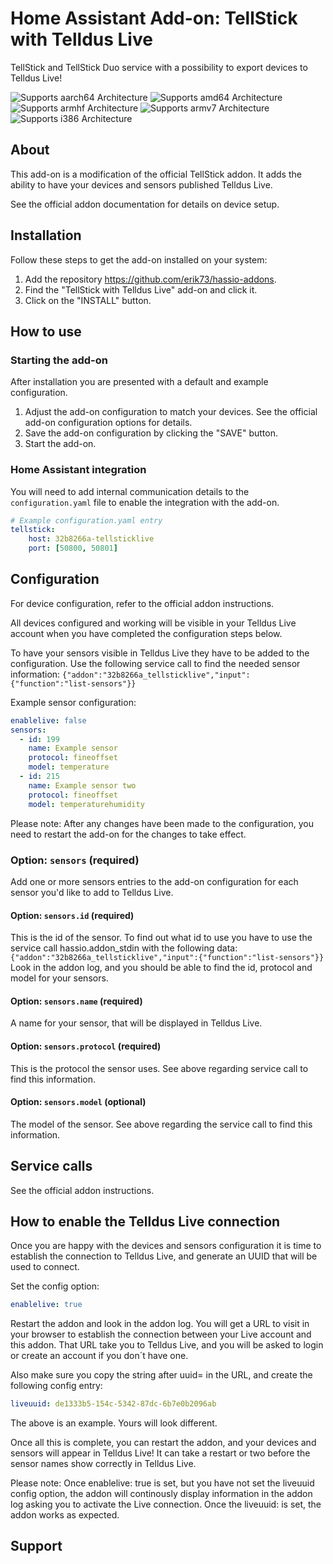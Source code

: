 # Home Assistant Add-on: TellStick with Telldus Live

TellStick and TellStick Duo service with a possibility to export devices to Telldus Live!

![Supports aarch64 Architecture][aarch64-shield] ![Supports amd64 Architecture][amd64-shield] ![Supports armhf Architecture][armhf-shield] ![Supports armv7 Architecture][armv7-shield] ![Supports i386 Architecture][i386-shield]

## About

This add-on is a modification of the official TellStick addon. 
It adds the ability to have your devices and sensors published Telldus Live.

See the official addon documentation for details on device setup. 

## Installation

Follow these steps to get the add-on installed on your system:
1. Add the repository https://github.com/erik73/hassio-addons. 
2. Find the "TellStick with Telldus Live" add-on and click it.
3. Click on the "INSTALL" button.

## How to use

### Starting the add-on

After installation you are presented with a default and example configuration.

1. Adjust the add-on configuration to match your devices. See the official add-on
   configuration options for details.
2. Save the add-on configuration by clicking the "SAVE" button.
3. Start the add-on.

### Home Assistant integration

You will need to add internal communication details to the `configuration.yaml`
file to enable the integration with the add-on.

```yaml
# Example configuration.yaml entry
tellstick:
    host: 32b8266a-tellsticklive
    port: [50800, 50801]
```


## Configuration

For device configuration, refer to the official addon instructions.

All devices configured and working will be visible in your Telldus Live account when you have completed the
configuration steps below.

To have your sensors visible in Telldus Live they have to be added to the configuration.
Use the following service call to find the needed sensor information:
`{"addon":"32b8266a_tellsticklive","input":{"function":"list-sensors"}}`

Example sensor configuration:

```yaml
enablelive: false
sensors:
  - id: 199
    name: Example sensor
    protocol: fineoffset
    model: temperature
  - id: 215
    name: Example sensor two
    protocol: fineoffset
    model: temperaturehumidity
```

Please note: After any changes have been made to the configuration,
you need to restart the add-on for the changes to take effect.

### Option: `sensors` (required)

Add one or more sensors entries to the add-on configuration for each
sensor you'd like to add to Telldus Live.

#### Option: `sensors.id` (required)

This is the id of the sensor. To find out what id to use you have to use the service call hassio.addon_stdin with the following data:
`{"addon":"32b8266a_tellsticklive","input":{"function":"list-sensors"}}`
Look in the addon log, and you should be able to find the id, protocol and model for your sensors.

#### Option: `sensors.name` (required)

A name for your sensor, that will be displayed in Telldus Live.

#### Option: `sensors.protocol` (required)

This is the protocol the sensor uses. See above regarding service call to find this information.

#### Option: `sensors.model` (optional)

The model of the sensor. See above regarding the service call to find this information.

## Service calls

See the official addon instructions.

## How to enable the Telldus Live connection

Once you are happy with the devices and sensors configuration it is time to establish
the connection to Telldus Live, and generate an UUID that will be used to connect.

Set the config option:

```yaml
enablelive: true
```

Restart the addon and look in the addon log. 
You will get a URL to visit in your browser to establish the connection
between your Live account and this addon.
That URL take you to Telldus Live, and you will be asked to login or create an account 
if you don´t have one.

Also make sure you copy the string after uuid= in the URL, and create the following config entry:

```yaml
liveuuid: de1333b5-154c-5342-87dc-6b7e0b2096ab
```

The above is an example. Yours will look different.

Once all this is complete, you can restart the addon, and your devices and sensors will appear
in Telldus Live!
It can take a restart or two before the sensor names show correctly in Telldus Live.

Please note: Once enablelive: true is set, but you have not set the liveuuid config option, the addon
will continously display information in the addon log asking you to activate the Live connection. 
Once the liveuuid: is set, the addon works as expected.

## Support

[aarch64-shield]: https://img.shields.io/badge/aarch64-yes-green.svg
[amd64-shield]: https://img.shields.io/badge/amd64-yes-green.svg
[armhf-shield]: https://img.shields.io/badge/armhf-yes-green.svg
[armv7-shield]: https://img.shields.io/badge/armv7-yes-green.svg
[conf]: http://developer.telldus.com/wiki/TellStick_conf
[discord]: https://discord.gg/c5DvZ4e
[forum]: https://community.home-assistant.io
[i386-shield]: https://img.shields.io/badge/i386-yes-green.svg
[issue]: https://github.com/home-assistant/hassio-addons/issues
[protocol-list]: http://developer.telldus.com/wiki/TellStick_conf
[reddit]: https://reddit.com/r/homeassistant
[repository]: https://github.com/hassio-addons/repository
